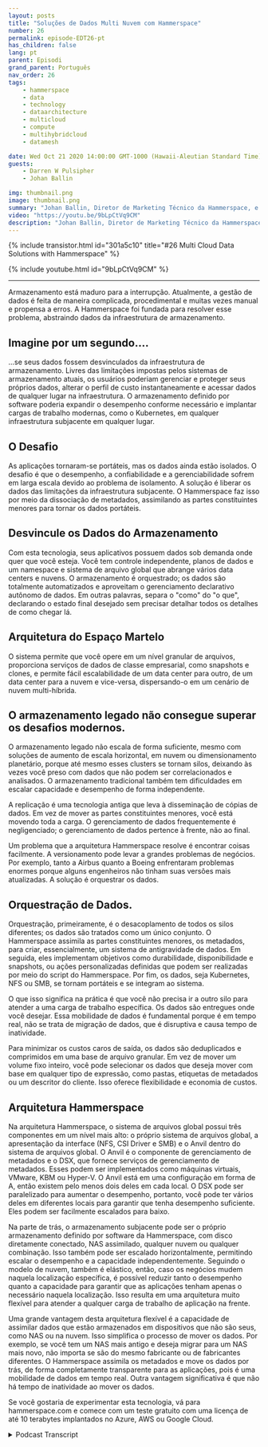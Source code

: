 ```yaml
---
layout: posts
title: "Soluções de Dados Multi Nuvem com Hammerspace"
number: 26
permalink: episode-EDT26-pt
has_children: false
lang: pt
parent: Episodi
grand_parent: Português
nav_order: 26
tags:
    - hammerspace
    - data
    - technology
    - dataarchitecture
    - multicloud
    - compute
    - multihybridcloud
    - datamesh

date: Wed Oct 21 2020 14:00:00 GMT-1000 (Hawaii-Aleutian Standard Time)
guests:
    - Darren W Pulsipher
    - Johan Ballin

img: thumbnail.png
image: thumbnail.png
summary: "Johan Ballin, Diretor de Marketing Técnico da Hammerspace, e Darren Pulsipher, Arquiteto Principal de Soluções, Setor Público, da Intel, discutem a tecnologia de nuvem híbrida da Hammerspace que desvincula os dados da infraestrutura de armazenamento, proporcionando portabilidade e desempenho dos dados."
video: "https://youtu.be/9bLpCtVq9CM"
description: "Johan Ballin, Diretor de Marketing Técnico da Hammerspace, e Darren Pulsipher, Arquiteto Principal de Soluções, Setor Público, da Intel, discutem a tecnologia de nuvem híbrida da Hammerspace que desvincula os dados da infraestrutura de armazenamento, proporcionando portabilidade e desempenho dos dados."
---
```


<div>
{% include transistor.html id="301a5c10" title="#26 Multi Cloud Data Solutions with Hammerspace" %}

{% include youtube.html id="9bLpCtVq9CM" %}
</div>

---

Armazenamento está maduro para a interrupção. Atualmente, a gestão de dados é feita de maneira complicada, procedimental e muitas vezes manual e propensa a erros. A Hammerspace foi fundada para resolver esse problema, abstraindo dados da infraestrutura de armazenamento.

## Imagine por um segundo....

…se seus dados fossem desvinculados da infraestrutura de armazenamento. Livres das limitações impostas pelos sistemas de armazenamento atuais, os usuários poderiam gerenciar e proteger seus próprios dados, alterar o perfil de custo instantaneamente e acessar dados de qualquer lugar na infraestrutura. O armazenamento definido por software poderia expandir o desempenho conforme necessário e implantar cargas de trabalho modernas, como o Kubernetes, em qualquer infraestrutura subjacente em qualquer lugar.

## O Desafio

As aplicações tornaram-se portáteis, mas os dados ainda estão isolados. O desafio é que o desempenho, a confiabilidade e a gerenciabilidade sofrem em larga escala devido ao problema de isolamento. A solução é liberar os dados das limitações da infraestrutura subjacente. O Hammerspace faz isso por meio da dissociação de metadados, assimilando as partes constituintes menores para tornar os dados portáteis.

## Desvincule os Dados do Armazenamento

Com esta tecnologia, seus aplicativos possuem dados sob demanda onde quer que você esteja. Você tem controle independente, planos de dados e um namespace e sistema de arquivo global que abrange vários data centers e nuvens. O armazenamento é orquestrado; os dados são totalmente automatizados e aproveitam o gerenciamento declarativo autônomo de dados. Em outras palavras, separa o "como" do "o que", declarando o estado final desejado sem precisar detalhar todos os detalhes de como chegar lá.

## Arquitetura do Espaço Martelo

O sistema permite que você opere em um nível granular de arquivos, proporciona serviços de dados de classe empresarial, como snapshots e clones, e permite fácil escalabilidade de um data center para outro, de um data center para a nuvem e vice-versa, dispersando-o em um cenário de nuvem multi-híbrida.

## O armazenamento legado não consegue superar os desafios modernos.

O armazenamento legado não escala de forma suficiente, mesmo com soluções de aumento de escala horizontal, em nuvem ou dimensionamento planetário, porque até mesmo esses clusters se tornam silos, deixando às vezes você preso com dados que não podem ser correlacionados e analisados. O armazenamento tradicional também tem dificuldades em escalar capacidade e desempenho de forma independente.

A replicação é uma tecnologia antiga que leva à disseminação de cópias de dados. Em vez de mover as partes constituintes menores, você está movendo toda a carga. O gerenciamento de dados frequentemente é negligenciado; o gerenciamento de dados pertence à frente, não ao final.

Um problema que a arquitetura Hammerspace resolve é encontrar coisas facilmente. A versionamento pode levar a grandes problemas de negócios. Por exemplo, tanto a Airbus quanto a Boeing enfrentaram problemas enormes porque alguns engenheiros não tinham suas versões mais atualizadas. A solução é orquestrar os dados.

## Orquestração de Dados.

Orquestração, primeiramente, é o desacoplamento de todos os silos diferentes; os dados são tratados como um único conjunto. O Hammerspace assimila as partes constituintes menores, os metadados, para criar, essencialmente, um sistema de antigravidade de dados. Em seguida, eles implementam objetivos como durabilidade, disponibilidade e snapshots, ou ações personalizadas definidas que podem ser realizadas por meio do script do Hammerspace. Por fim, os dados, seja Kubernetes, NFS ou SMB, se tornam portáteis e se integram ao sistema.

O que isso significa na prática é que você não precisa ir a outro silo para atender a uma carga de trabalho específica. Os dados são entregues onde você desejar. Essa mobilidade de dados é fundamental porque é em tempo real, não se trata de migração de dados, que é disruptiva e causa tempo de inatividade.

Para minimizar os custos caros de saída, os dados são deduplicados e comprimidos em uma base de arquivo granular. Em vez de mover um volume fixo inteiro, você pode selecionar os dados que deseja mover com base em qualquer tipo de expressão, como pastas, etiquetas de metadados ou um descritor do cliente. Isso oferece flexibilidade e economia de custos.

## Arquitetura Hammerspace

Na arquitetura Hammerspace, o sistema de arquivos global possui três componentes em um nível mais alto: o próprio sistema de arquivos global, a apresentação da interface (NFS, CSI Driver e SMB) e o Anvil dentro do sistema de arquivos global. O Anvil é o componente de gerenciamento de metadados e o DSX, que fornece serviços de gerenciamento de metadados. Esses podem ser implementados como máquinas virtuais, VMware, KBM ou Hyper-V. O Anvil está em uma configuração em forma de A, então existem pelo menos dois deles em cada local. O DSX pode ser paralelizado para aumentar o desempenho, portanto, você pode ter vários deles em diferentes locais para garantir que tenha desempenho suficiente. Eles podem ser facilmente escalados para baixo.

Na parte de trás, o armazenamento subjacente pode ser o próprio armazenamento definido por software da Hammerspace, com disco diretamente conectado, NAS assimilado, qualquer nuvem ou qualquer combinação. Isso também pode ser escalado horizontalmente, permitindo escalar o desempenho e a capacidade independentemente. Seguindo o modelo de nuvem, também é elástico, então, caso os negócios mudem naquela localização específica, é possível reduzir tanto o desempenho quanto a capacidade para garantir que as aplicações tenham apenas o necessário naquela localização. Isso resulta em uma arquitetura muito flexível para atender a qualquer carga de trabalho de aplicação na frente.

Uma grande vantagem desta arquitetura flexível é a capacidade de assimilar dados que estão armazenados em dispositivos que não são seus, como NAS ou na nuvem. Isso simplifica o processo de mover os dados. Por exemplo, se você tem um NAS mais antigo e deseja migrar para um NAS mais novo, não importa se são do mesmo fabricante ou de fabricantes diferentes. O Hammerspace assimila os metadados e move os dados por trás, de forma completamente transparente para as aplicações, pois é uma mobilidade de dados em tempo real. Outra vantagem significativa é que não há tempo de inatividade ao mover os dados.

Se você gostaria de experimentar esta tecnologia, vá para hammerspace.com e comece com um teste gratuito com uma licença de até 10 terabytes implantados no Azure, AWS ou Google Cloud.



<details>
<summary> Podcast Transcript </summary>

<p></p>

</details>
